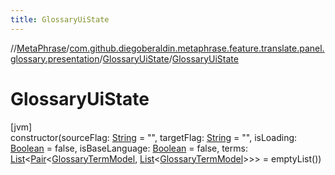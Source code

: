 ```yaml
---
title: GlossaryUiState
---
```

//[MetaPhrase](../../../index.html)/[com.github.diegoberaldin.metaphrase.feature.translate.panel.glossary.presentation](../index.html)/[GlossaryUiState](index.html)/[GlossaryUiState](-glossary-ui-state.html)



# GlossaryUiState



[jvm]\
constructor(sourceFlag: [String](https://kotlinlang.org/api/latest/jvm/stdlib/kotlin/-string/index.html) = &quot;&quot;, targetFlag: [String](https://kotlinlang.org/api/latest/jvm/stdlib/kotlin/-string/index.html) = &quot;&quot;, isLoading: [Boolean](https://kotlinlang.org/api/latest/jvm/stdlib/kotlin/-boolean/index.html) = false, isBaseLanguage: [Boolean](https://kotlinlang.org/api/latest/jvm/stdlib/kotlin/-boolean/index.html) = false, terms: [List](https://kotlinlang.org/api/latest/jvm/stdlib/kotlin.collections/-list/index.html)&lt;[Pair](https://kotlinlang.org/api/latest/jvm/stdlib/kotlin/-pair/index.html)&lt;[GlossaryTermModel](../../com.github.diegoberaldin.metaphrase.domain.glossary.data/-glossary-term-model/index.html), [List](https://kotlinlang.org/api/latest/jvm/stdlib/kotlin.collections/-list/index.html)&lt;[GlossaryTermModel](../../com.github.diegoberaldin.metaphrase.domain.glossary.data/-glossary-term-model/index.html)&gt;&gt;&gt; = emptyList())




